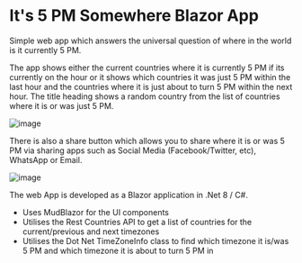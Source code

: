 # It's 5 PM Somewhere Blazor App

Simple web app which answers the universal question of where in the world is it currently 5 PM.

The app shows either the current countries where it is currently 5 PM if its currently on the hour or it shows which countries it was just 5 PM within the last hour and the countries where it is just about to turn 5 PM within the next hour.  The title heading shows a random country from the list of countries where it is or was just 5 PM.

![image](https://github.com/user-attachments/assets/705e7446-ceaa-4df9-b1d6-1aabc6df7b3d)

There is also a share button which allows you to share where it is or was 5 PM via sharing apps such as Social Media (Facebook/Twitter, etc), WhatsApp or Email.

![image](https://github.com/user-attachments/assets/737ad359-a972-49e2-a695-83ed5b7aeac6)

The web App is developed as a Blazor application in .Net 8 / C#.

* Uses MudBlazor for the UI components
* Utilises the Rest Countries API to get a list of countries for the current/previous and next timezones
* Utilises the Dot Net TimeZoneInfo class to find which timezone it is/was 5 PM and which timezone it is about to turn 5 PM in
